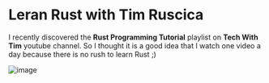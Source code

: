 # Leran Rust with Tim Ruscica

I recently discovered the <strong>Rust Programming Tutorial</strong> playlist on <strong>Tech With Tim</strong> youtube channel. So I thought it is a good idea that I watch one video a day because there is no rush to learn Rust ;)

![image](https://github.com/Dinujaya-Sandaruwan/Leran-Rust-With-Tim-Ruscica/assets/88492493/cdb9d8ed-ff98-4746-9198-5203afe39592)

